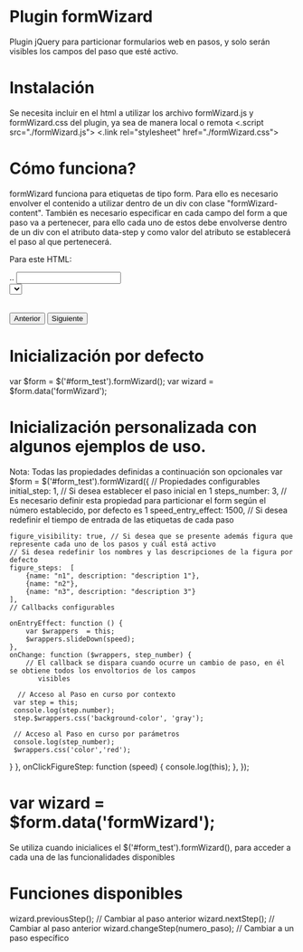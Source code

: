 # Plugin formWizard
Plugin jQuery para particionar formularios web en pasos, y solo serán visibles los campos del paso que esté activo.

# Instalación
 Se necesita incluir en el html a utilizar los archivo formWizard.js y formWizard.css del plugin, ya sea de manera local o remota
<.script src="./formWizard.js"></script> 
<.link rel="stylesheet" href="./formWizard.css">

# Cómo funciona?
formWizard funciona para etiquetas de tipo form. Para ello es necesario envolver el contenido a utilizar dentro de un div
con clase "formWizard-content". También es necesario especificar en cada campo del form a que paso va a pertenecer, para ello 
cada uno de estos debe envolverse dentro de un div con el atributo data-step y como valor del atributo se establecerá el paso al 
que pertenecerá.

Para este HTML:
<form id="form_test">
        <div class="formWizard-content" >
            <div class="form-group" data-step="1">
                <label>..</label>
                <input type="text">         
            </div>     
            <div class="form-group" data-step="2">
                <select name="" id=""></select>
            </div>
            <div class="form-group" data-step="3">
                <table></table>
            </div>
        </div>
        <button onclick="return anterior()">Anterior</button>
        <button onclick="return siguiente()">Siguiente</button>
</form>
    
# Inicialización por defecto
 var $form = $('#form_test').formWizard();
 var wizard = $form.data('formWizard');
 
# Inicialización personalizada con algunos ejemplos de uso.
Nota: Todas las propiedades definidas a continuación son opcionales
 var $form = $('#form_test').formWizard({
    // Propiedades configurables
    initial_step: 1, // Si desea establecer el paso inicial en 1
    steps_number: 3, // Es necesario definir esta propiedad para particionar el form según el número establecido, por defecto es 1
    speed_entry_effect: 1500, // Si desea redefinir el tiempo de entrada de las etiquetas de cada paso
    
    figure_visibility: true, // Si desea que se presente además figura que represente cada uno de los pasos y cuál está activo
    // Si desea redefinir los nombres y las descripciones de la figura por defecto
    figure_steps:  [
        {name: "n1", description: "description 1"},
        {name: "n2"},
        {name: "n3", description: "description 3"}
    ],
    // Callbacks configurables
    
    onEntryEffect: function () {
        var $wrappers  = this;
        $wrappers.slideDown(speed);
    },
    onChange: function ($wrappers, step_number) {
        // El callback se dispara cuando ocurre un cambio de paso, en él se obtiene todos los envoltorios de los campos
           visibles
      
      // Acceso al Paso en curso por contexto
     var step = this;
     console.log(step.number);
     step.$wrappers.css('background-color', 'gray');
     
     // Acceso al Paso en curso por parámetros
     console.log(step_number);
     $wrappers.css('color','red');
}
    },
    onClickFigureStep: function (speed) {
        console.log(this);
    },
});

# var wizard = $form.data('formWizard');
Se utiliza cuando inicialices el $('#form_test').formWizard(), para acceder a cada una de las funcionalidades disponibles

# Funciones disponibles
  wizard.previousStep(); // Cambiar al paso anterior
  wizard.nextStep(); // Cambiar al paso anterior
  wizard.changeStep(numero_paso); // Cambiar a  un paso específico
 
